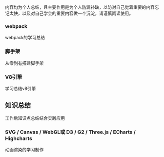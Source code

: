 内容均为个人总结，且主要作用是为个人防漏补缺，以防对自己觉着重要的内容忘记太快，以及对自己学会的重要内容做一个沉淀，请谨慎阅读使用。
### webpack
webpack的学习总结

### 脚手架
从零到有搭建脚手架

### V8引擎
学习总结v8引擎

## 知识总结
工作后知识点总结结合实践应用

###  SVG / Canvas / WebGL或 D3 / G2 / Three.js / ECharts / Highcharts
动画渲染的学习制作

